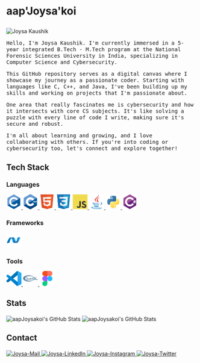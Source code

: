 # <p align="left"> aap'Joysa'koi </p>



<p align="left">

 <img src="https://media.giphy.com/media/l3q2zVr6cu95nF6Ow/giphy.gif" alt="Joysa Kaushik" width="300"/>

</p>



<p align="left">

 <samp>Hello, I'm Joysa Kaushik. I'm currently immersed in a 5-year integrated B.Tech - M.Tech program at the National Forensic Sciences University in India, specializing in Computer Science and Cybersecurity.</samp>

</p>



<p align="left">

 <samp>This GitHub repository serves as a digital canvas where I showcase my journey as a passionate coder. Starting with languages like C, C++, and Java, I've been building up my skills and working on projects that I'm passionate about.</samp>

</p>



<p align="left">

 <samp>One area that really fascinates me is cybersecurity and how it intersects with core CS subjects. It's like solving a puzzle with every line of code I write, making sure it's secure and robust.</samp>

</p>



<p align="left">

 <samp>I'm all about learning and growing, and I love collaborating with others. If you're into coding or cybersecurity too, let's connect and explore together!</samp>

</p>



## <p align="left"> Tech Stack </p>



### <p align="left"> Languages </p>



<div align="left">

 <a href="https://en.wikipedia.org/wiki/C_(programming_language)" target="_blank">

  <img alt="Joysa-C" height="40" width="40" src="https://github.com/devicons/devicon/blob/master/icons/c/c-original.svg">

 </a>

  

 <a href="https://en.wikipedia.org/wiki/C%2B%2B" target="_blank">

  <img alt="Joysa-Cpp" height="40" width="40" src="https://github.com/devicons/devicon/blob/master/icons/cplusplus/cplusplus-original.svg">

 </a>

  

 <a href="https://en.wikipedia.org/wiki/HTML" target="_blank">

  <img alt="Joysa-HTML" height="40" width="40" src="https://github.com/devicons/devicon/blob/master/icons/html5/html5-original.svg">

 </a>

  

 <a href="https://en.wikipedia.org/wiki/CSS" target="_blank">

  <img alt="Joysa-CSS" height="40" width="40" src="https://github.com/devicons/devicon/blob/master/icons/css3/css3-original.svg">

 </a>

  

 <a href="https://en.wikipedia.org/wiki/JavaScript" target="_blank">

  <img alt="Joysa-JavaScript" height="40" width="40" src="https://github.com/devicons/devicon/blob/master/icons/javascript/javascript-original.svg">

 </a>



 <a href="https://en.wikipedia.org/wiki/Java_(programming_language)" target="_blank">

  <img alt="Joysa-Java" height="40" width="40" src="https://github.com/devicons/devicon/blob/master/icons/java/java-original.svg">

 </a>



 <a href="https://en.wikipedia.org/wiki/Python_(programming_language)" target="_blank">

  <img alt="Joysa-Python" height="40" width="40" src="https://github.com/devicons/devicon/blob/master/icons/python/python-original.svg">

 </a>



 <a href="https://en.wikipedia.org/wiki/C_Sharp_(programming_language)" target="_blank">

  <img alt="Joysa-CSharp" height="40" width="40" src="https://github.com/devicons/devicon/blob/master/icons/csharp/csharp-original.svg">

 </a>

</div>





### <p align="left"> Frameworks </p>



<div align="left">

 <a href="https://dotnet.microsoft.com/" target="_blank">

  <img alt="joysa-dotnet" height="40" width="40" src="https://github.com/devicons/devicon/blob/master/icons/dot-net/dot-net-original.svg">

 </a>

  



</div>





### <p align="left"> Tools </p>



<div align="left">

 <a href="https://code.visualstudio.com/" target="_blank">

  <img alt="joysa-VS-Code" height="40" width="40" src="https://github.com/devicons/devicon/blob/master/icons/vscode/vscode-original.svg">

 </a>



 <a href="https://www.opengl.org/documentation/" target="_blank">

  <img alt="joysa-OpenGL" height="40" width="40" src="https://github.com/devicons/devicon/blob/master/icons/opengl/opengl-original.svg">

 </a>



 <a href="https://www.figma.com/" target="_blank">

  <img alt="joysa-Figma" height="40" width="40" src="https://github.com/devicons/devicon/blob/master/icons/figma/figma-original.svg">

 </a>

</div>



## <p align="left"> Stats </p>



<p align="left">

 <img alt="aapJoysakoi's GitHub Stats" src="https://github-readme-stats-lake-seven-36.vercel.app/api?username=aapJoysakoi&show_icons=true&theme=transparent&hide_border=true">

 <img alt="aapJoysakoi's GitHub Stats" src="https://github-readme-stats-lake-seven-36.vercel.app/api/top-langs?username=aapJoysakoi&show_icons=true&theme=transparent&hide_border=true&layout=compact">

</p>



## <p align="left"> Contact </p>



<p align="left">

 <a href="mailto:joysaakaushik@gmail.com?subject=[GitHub]" target="_blank">

  <img alt="Joysa-Mail" src="https://img.shields.io/badge/-Mail-EA4335?style=for-the-badge&logo=maildotru&logoColor=white" target="_blank">

 </a>

  

 <a href="www.linkedin.com/in/joysa-kaushik" target="_blank">

  <img alt="Joysa-LinkedIn" src="https://img.shields.io/badge/-LinkedIn-0A66C2?style=for-the-badge&logo=linkedin&logoColor=white" target="_blank">

 </a>

  

 <a href="https://www.instagram.com/aap.joysa.koi" target="_blank">

  <img alt="Joysa-Instagram" src="https://img.shields.io/badge/-Instagram-E4405F?style=for-the-badge&logo=instagram&logoColor=white" target="_blank">

 </a>

  

 <a href="https://twitter.com/aap_Joysa_koi" target="_blank">

  <img alt="Joysa-Twitter" src="https://img.shields.io/badge/-Twitter-000000?style=for-the-badge&logo=twitter&logoColor=white" target="_blank">

 </a>

</p>
